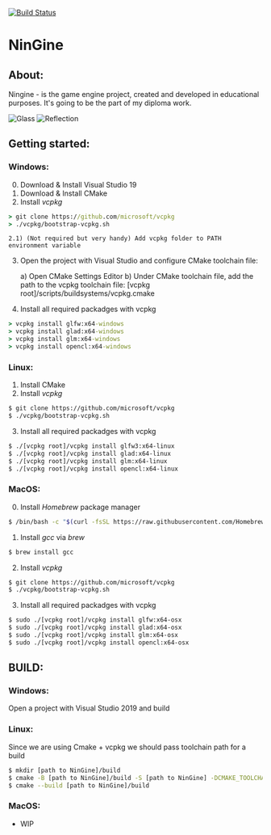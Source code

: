 [![Build Status](https://ci.appveyor.com/api/projects/status/lh6a93nw50rxq3f7/branch/master?svg=true)](https://ci.appveyor.com/project/malynovskiy/ningine)
# NinGine

## About:
Ningine - is the game engine project, created and developed in educational purposes. It's going to be the part of my diploma work. 

![Glass](demo_glass.gif)
![Reflection](demo_reflecton.gif)

## Getting started:
### Windows:

0) Download & Install Visual Studio 19
1) Download & Install CMake
2) Install *vcpkg*
```cmd
> git clone https://github.com/microsoft/vcpkg
> ./vcpkg/bootstrap-vcpkg.sh
```

	2.1) (Not required but very handy) Add vcpkg folder to PATH environment variable
3) Open the project with Visual Studio and configure CMake toolchain file:
	
	a) Open CMake Settings Editor
	b) Under CMake 	toolchain file, add the path to the vcpkg toolchain file:
		[vcpkg root]/scripts/buildsystems/vcpkg.cmake
4) Install all required packadges with vcpkg
	
```cmd
> vcpkg install glfw:x64-windows
> vcpkg install glad:x64-windows
> vcpkg install glm:x64-windows
> vcpkg install opencl:x64-windows
```

### Linux:

1) Install CMake
2) Install *vcpkg*
```bash
$ git clone https://github.com/microsoft/vcpkg
$ ./vcpkg/bootstrap-vcpkg.sh
```
3) Install all required packadges with vcpkg
```bash
$ ./[vcpkg root]/vcpkg install glfw3:x64-linux
$ ./[vcpkg root]/vcpkg install glad:x64-linux
$ ./[vcpkg root]/vcpkg install glm:x64-linux
$ ./[vcpkg root]/vcpkg install opencl:x64-linux
```

### MacOS:

0) Install *Homebrew* package manager
```sh
$ /bin/bash -c "$(curl -fsSL https://raw.githubusercontent.com/Homebrew/install/master/install.sh)"
```
1) Install *gcc* via *brew*
```sh
$ brew install gcc
```
2) Install *vcpkg*
```sh
$ git clone https://github.com/microsoft/vcpkg
$ ./vcpkg/bootstrap-vcpkg.sh
```
3) Install all required packadges with vcpkg
```sh
$ sudo ./[vcpkg root]/vcpkg install glfw:x64-osx
$ sudo ./[vcpkg root]/vcpkg install glad:x64-osx
$ sudo ./[vcpkg root]/vcpkg install glm:x64-osx
$ sudo ./[vcpkg root]/vcpkg install opencl:x64-osx
```

## BUILD:

### Windows:

Open a project with Visual Studio 2019 and build

### Linux:

Since we are using Cmake + vcpkg we should pass toolchain path for a build
```bash
$ mkdir [path to NinGine]/build
$ cmake -B [path to NinGine]/build -S [path to NinGine] -DCMAKE_TOOLCHAIN_FILE=[path to vcpkg]/scripts/buildsystems/vcpkg.cmake
$ cmake --build [path to NinGine]/build
```
### MacOS:

- WIP
